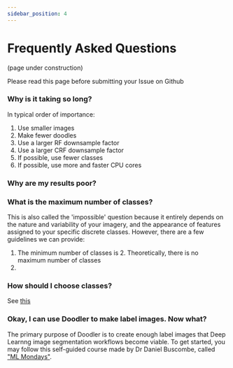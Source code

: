 ```yaml
---
sidebar_position: 4
---
```


# Frequently Asked Questions
(page under construction)

Please read this page before submitting your Issue on Github

### Why is it taking so long?

In typical order of importance:

1. Use smaller images
2. Make fewer doodles
3. Use a larger RF downsample factor
4. Use a larger CRF downsample factor
5. If possible, use fewer classes
6. If possible, use more and faster CPU cores

### Why are my results poor?

<!-- Stop and ask yourself what you are hoping to achieve. Decide on an 'adequate' accuracy for your test case -->

### What is the maximum number of classes?

This is also called the 'impossible' question because it entirely depends on the nature and variability of your imagery, and the appearance of features assigned to your specific discrete classes.
However, there are a few guidelines we can provide:

1. The minimum number of classes is 2. Theoretically, there is no maximum number of classes
2.

### How should I choose classes?

See [this](how-to-doodle#how-to-decide-on-classes)


### Okay, I can use Doodler to make label images. Now what?

The primary purpose of Doodler is to create enough label images that Deep Learnng image segmentation workflows become viable. To get started, you may follow this self-guided course made by Dr Daniel Buscombe, called ["ML Mondays"](https://dbuscombe-usgs.github.io/MLMONDAYS/docs/doc1#week-3-supervised-image-segmentation).


<!-- # Create a Page

Add **Markdown or React** files to `src/pages` to create a **standalone page**:

- `src/pages/index.js` -> `localhost:3000/`
- `src/pages/foo.md` -> `localhost:3000/foo`
- `src/pages/foo/bar.js` -> `localhost:3000/foo/bar`

## Create your first React Page

Create a file at `src/pages/my-react-page.js`:

```jsx title="src/pages/my-react-page.js"
import React from 'react';
import Layout from '@theme/Layout';

export default function MyReactPage() {
  return (
    <Layout>
      <h1>My React page</h1>
      <p>This is a React page</p>
    </Layout>
  );
}
```

A new page is now available at `http://localhost:3000/my-react-page`.

## Create your first Markdown Page

Create a file at `src/pages/my-markdown-page.md`:

```mdx title="src/pages/my-markdown-page.md"
# My Markdown page

This is a Markdown page
```

A new page is now available at `http://localhost:3000/my-markdown-page`. -->
